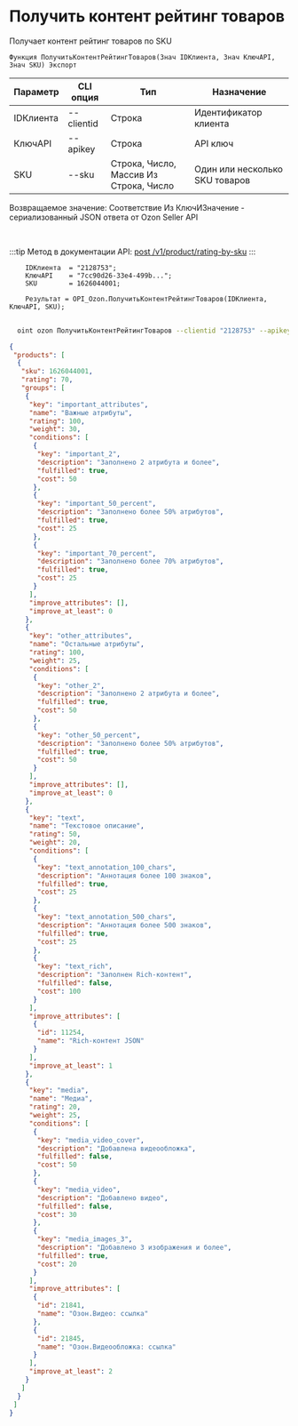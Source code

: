 ﻿---
sidebar_position: 5
---

# Получить контент рейтинг товаров
 Получает контент рейтинг товаров по SKU



`Функция ПолучитьКонтентРейтингТоваров(Знач IDКлиента, Знач КлючAPI, Знач SKU) Экспорт`

  | Параметр | CLI опция | Тип | Назначение |
  |-|-|-|-|
  | IDКлиента | --clientid | Строка | Идентификатор клиента |
  | КлючAPI | --apikey | Строка | API ключ |
  | SKU | --sku | Строка, Число, Массив Из Строка, Число | Один или несколько SKU товаров |

  
  Возвращаемое значение:   Соответствие Из КлючИЗначение - сериализованный JSON ответа от Ozon Seller API

<br/>

:::tip
Метод в документации API: [post /v1/product/rating-by-sku](https://docs.ozon.ru/api/seller/#operation/ProductAPI_GetProductRatingBySku)
:::
<br/>


```bsl title="Пример кода"
    IDКлиента  = "2128753";
    КлючAPI    = "7cc90d26-33e4-499b...";
    SKU        = 1626044001;

    Результат = OPI_Ozon.ПолучитьКонтентРейтингТоваров(IDКлиента, КлючAPI, SKU);
```



```sh title="Пример команды CLI"
    
  oint ozon ПолучитьКонтентРейтингТоваров --clientid "2128753" --apikey "7cc90d26-33e4-499b..." --sku %sku%

```

```json title="Результат"
{
 "products": [
  {
   "sku": 1626044001,
   "rating": 70,
   "groups": [
    {
     "key": "important_attributes",
     "name": "Важные атрибуты",
     "rating": 100,
     "weight": 30,
     "conditions": [
      {
       "key": "important_2",
       "description": "Заполнено 2 атрибута и более",
       "fulfilled": true,
       "cost": 50
      },
      {
       "key": "important_50_percent",
       "description": "Заполнено более 50% атрибутов",
       "fulfilled": true,
       "cost": 25
      },
      {
       "key": "important_70_percent",
       "description": "Заполнено более 70% атрибутов",
       "fulfilled": true,
       "cost": 25
      }
     ],
     "improve_attributes": [],
     "improve_at_least": 0
    },
    {
     "key": "other_attributes",
     "name": "Остальные атрибуты",
     "rating": 100,
     "weight": 25,
     "conditions": [
      {
       "key": "other_2",
       "description": "Заполнено 2 атрибута и более",
       "fulfilled": true,
       "cost": 50
      },
      {
       "key": "other_50_percent",
       "description": "Заполнено более 50% атрибутов",
       "fulfilled": true,
       "cost": 50
      }
     ],
     "improve_attributes": [],
     "improve_at_least": 0
    },
    {
     "key": "text",
     "name": "Текстовое описание",
     "rating": 50,
     "weight": 20,
     "conditions": [
      {
       "key": "text_annotation_100_chars",
       "description": "Аннотация более 100 знаков",
       "fulfilled": true,
       "cost": 25
      },
      {
       "key": "text_annotation_500_chars",
       "description": "Аннотация более 500 знаков",
       "fulfilled": true,
       "cost": 25
      },
      {
       "key": "text_rich",
       "description": "Заполнен Rich-контент",
       "fulfilled": false,
       "cost": 100
      }
     ],
     "improve_attributes": [
      {
       "id": 11254,
       "name": "Rich-контент JSON"
      }
     ],
     "improve_at_least": 1
    },
    {
     "key": "media",
     "name": "Медиа",
     "rating": 20,
     "weight": 25,
     "conditions": [
      {
       "key": "media_video_cover",
       "description": "Добавлена видеообложка",
       "fulfilled": false,
       "cost": 50
      },
      {
       "key": "media_video",
       "description": "Добавлено видео",
       "fulfilled": false,
       "cost": 30
      },
      {
       "key": "media_images_3",
       "description": "Добавлено 3 изображения и более",
       "fulfilled": true,
       "cost": 20
      }
     ],
     "improve_attributes": [
      {
       "id": 21841,
       "name": "Озон.Видео: ссылка"
      },
      {
       "id": 21845,
       "name": "Озон.Видеообложка: ссылка"
      }
     ],
     "improve_at_least": 2
    }
   ]
  }
 ]
}
```
